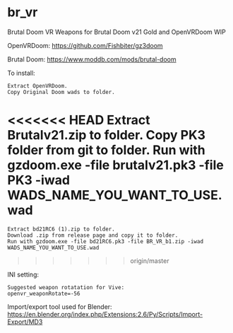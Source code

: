 # br_vr
Brutal Doom VR Weapons for Brutal Doom v21 Gold and OpenVRDoom WIP

OpenVRDoom:
https://github.com/Fishbiter/gz3doom

Brutal Doom:
https://www.moddb.com/mods/brutal-doom

To install:

	Extract OpenVRDoom.
	Copy Original Doom wads to folder.
<<<<<<< HEAD
	Extract Brutalv21.zip to folder.
	Copy PK3 folder from git to folder.
	Run with gzdoom.exe -file brutalv21.pk3 -file PK3 -iwad WADS_NAME_YOU_WANT_TO_USE.wad
=======
	Extract bd21RC6 (1).zip to folder.
	Download .zip from release page and copy it to folder.
	Run with gzdoom.exe -file bd21RC6.pk3 -file BR_VR_b1.zip -iwad WADS_NAME_YOU_WANT_TO_USE.wad
>>>>>>> origin/master

INI setting:

	Suggested weapon rotatation for Vive:
	openvr_weaponRotate=-56

Import/export tool used for Blender:
https://en.blender.org/index.php/Extensions:2.6/Py/Scripts/Import-Export/MD3
